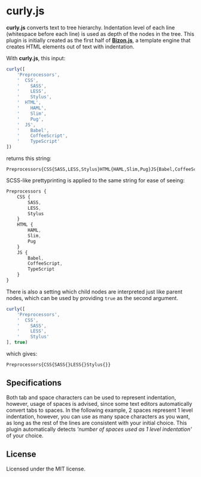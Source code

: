 
# curly.js

**curly.js** converts text to tree hierarchy. Indentation level of each line (whitespace before each line) is used as depth of the nodes in the tree. This plugin is initially created as the first half of **[Bizon.js](https://github.com/onurkerimov/Bizon.js)**, a template engine that creates HTML elements out of text with indentation.


With **curly.js**, this input:
```js
curly([
    'Preprocessors',
    '  CSS',
    '    SASS',
    '    LESS',
    '    Stylus',
    '  HTML',
    '    HAML',
    '    Slim',
    '    Pug',
    '  JS',
    '    Babel',
    '    CoffeeScript',
    '    TypeScript'
])
```
returns this string:
```
Preprocessors{CSS{SASS,LESS,Stylus}HTML{HAML,Slim,Pug}JS{Babel,CoffeeScript,TypeScript}}
```
SCSS-like prettyprinting is applied to the same string for ease of seeing:
```css
Preprocessors {
    CSS {
        SASS,
        LESS,
        Stylus
    }
    HTML {
        HAML,
        Slim,
        Pug
    }
    JS {
        Babel,
        CoffeeScript,
        TypeScript
    }
}
```
There is also a setting which child nodes are interpreted just like parent nodes, which can be used by providing `true` as the second argument.
```js
curly([
    'Preprocessors',
    '  CSS',
    '    SASS',
    '    LESS',
    '    Stylus'
], true)
```
which gives:
```
Preprocessors{CSS{SASS{}LESS{}Stylus{}}
```
## Specifications
Both tab and space characters can be used to represent indentation, however, usage of spaces is advised, since some text editors automatically convert tabs to spaces. In the following example, 2 spaces represent 1 level indentation, however, you can use as many space characters as you want, as long as the rest of the lines are consistent with your initial choice. This plugin automatically detects *'number of spaces used as 1 level indentation'* of your choice.

## License

Licensed under the MIT license.
